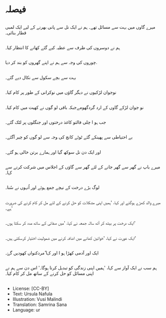 # فیصلہ

##
میرے گاوں میں بہت سے مسائل تھے۔ ہم نے ایک نل سے پانی بھرنے کے لیے ایک لمبی قطار بنائی۔

##
ہم نے دوسروں کی طرف سے عطیہ کیے گئے کھانے کا انتظار کیا۔

##
چوروں کی وجہ سے ہم نے اپنے گھروں کو بند کر دیا.

##
بہت سے بچے سکول سے نکال دیے گئے۔

##
نوجوان لڑکیوں نے دیگر گاؤں میں نوکرانی کے طور پر کام کیا۔

##
نو جوان لڑکے گاوں کے ارد گردگھومےجبکہ باقی لو گوں نے کھیت میں کام کیا۔

##
جب ہو ا چلی فالتو کاغذ درختوں اور جنگلوں پر لٹک گئے۔

##
بے احتیاطی سے پھینکے گئے ٹوٹے کانچ کی وجہ سے لو گوں کو چیر آگئے۔

##
اور ایک دن نل سوکھ گیا اور ہمارے برتن خالی ہو گئے۔

##
میرے باپ نے گھر سے گھر جانے کے لئے گھر سے گاؤں کے اجلاس میں شرکت کرنے سے کہا۔

##
لوگ بڑے درخت کے نیچے جمع ہوئے اور اُنہوں نے سُنا۔

##
میرے والد کھڑے ہوگئے اور کہا، 'ہمیں اپنی مشکلات کو حل کرنے کے لئے مل کر کام کرنے کی ضرورت ہے۔'

##
ایک درخت پر بیٹھ کر آٹھ سالہ جمعہ نے کہا، 'میں صفائی کے ساتھ مدد کر سکتا ہوں۔'

##
ایک عورت نے کہا، 'خواتین کھانے میں اضافہ کرنے میں شمولیت اختیار کرسکتی ہیں۔'

##
ایک اور آدمی کھڑا ہو ا اور کہا ٗمردکنواں کھودیں گےٗ۔

##
ہم سب نے ایک آواز سے کہا، 'ہمیں اپنی زندگی کو تبدیل کرنا ہوگا۔' اس دن سے ہم نے اپنی مسائل کو حل کرنے کے ساتھ مل کر کام کیا۔

##
* License: [CC-BY]
* Text: Ursula Nafula
* Illustration: Vusi Malindi
* Translation: Samrina Sana
* Language: ur
